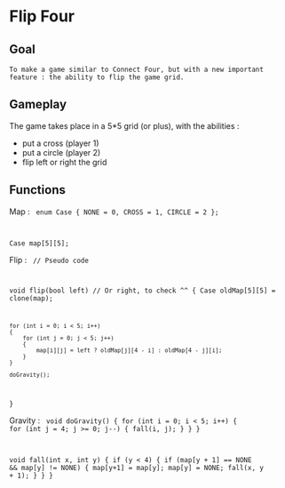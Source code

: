Flip Four
=========

Goal
----
    To make a game similar to Connect Four, but with a new important feature : the ability to flip the game grid.
    
Gameplay
--------
The game takes place in a 5*5 grid (or plus), with the abilities :

* put a cross (player 1)
* put a circle (player 2)
* flip left or right the grid

Functions
---------

Map :
<code>
enum Case
{
    NONE = 0,
    CROSS = 1,
    CIRCLE = 2
};

Case map[5][5];
</code>

Flip :
<code>
// Pseudo code

void flip(bool left) // Or right, to check ^^
{
    Case oldMap[5][5] = clone(map);
    
    for (int i = 0; i < 5; i++)
    {
        for (int j = 0; j < 5; j++)
        {
            map[i][j] = left ? oldMap[j][4 - i] : oldMap[4 - j][i];
        }
    }
    
    doGravity();
}
</code>

Gravity :
<code>
void doGravity()
{
    for (int i = 0; i < 5; i++)
    {
        for (int j = 4; j >= 0; j--)
        {
            fall(i, j);
        }
    }
}

void fall(int x, int y)
{
    if (y < 4)
    {
        if (map[y + 1] == NONE && map[y] != NONE)
        {
            map[y+1] = map[y];
            map[y] = NONE;
            fall(x, y + 1);
        }
    }
}
</code>